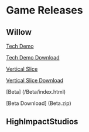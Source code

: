# Game Releases
## Willow
[Tech Demo](/TechDemo/index.html)

[Tech Demo Download](TechDemo.zip)

[Vertical Slice](/VerticalSlice/index.html)

[Vertical Slice Download](VerticalSlice.zip)

[Beta] (/Beta/index.html)

[Beta Download] (Beta.zip)

## HighImpactStudios
